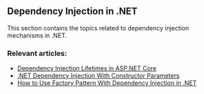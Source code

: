 ## Dependency Injection in .NET

This section contains the topics related to dependency injection mechanisms in .NET.
### Relevant articles:

- [Dependency Injection Lifetimes in ASP.NET Core](https://code-maze.com/dependency-injection-lifetimes-aspnet-core/)
- [.NET Dependency Injection With Constructor Parameters](https://code-maze.com/dotnet-using-constructor-injection/)
- [How to Use Factory Pattern With Dependency Injection in .NET](https://code-maze.com/dotnet-factory-pattern-dependency-injection/)
